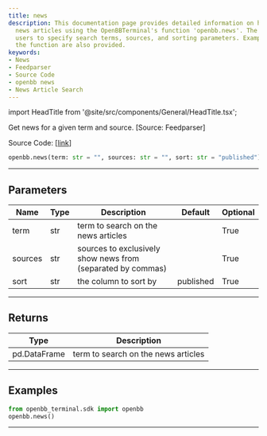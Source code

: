 ```yaml
---
title: news
description: This documentation page provides detailed information on how to retrieve
  news articles using the OpenBBTerminal's function 'openbb.news'. The function allows
  users to specify search terms, sources, and sorting parameters. Examples of using
  the function are also provided.
keywords:
- News
- Feedparser
- Source Code
- openbb news
- News Article Search
---
```


import HeadTitle from '@site/src/components/General/HeadTitle.tsx';

<HeadTitle title="news - Reference | OpenBB SDK Docs" />

Get news for a given term and source. [Source: Feedparser]

Source Code: [[link](https://github.com/OpenBB-finance/OpenBBTerminal/tree/main/openbb_terminal/common/feedparser_model.py#L13)]

```python
openbb.news(term: str = "", sources: str = "", sort: str = "published")
```

---

## Parameters

| Name | Type | Description | Default | Optional |
| ---- | ---- | ----------- | ------- | -------- |
| term | str | term to search on the news articles |  | True |
| sources | str | sources to exclusively show news from (separated by commas) |  | True |
| sort | str | the column to sort by | published | True |


---

## Returns

| Type | Description |
| ---- | ----------- |
| pd.DataFrame | term to search on the news articles |
---

## Examples

```python
from openbb_terminal.sdk import openbb
openbb.news()
```

---
